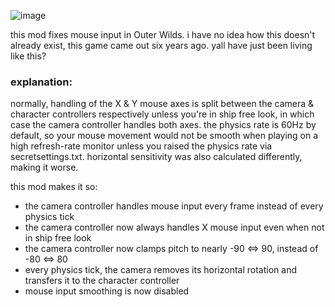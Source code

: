 ![image](https://github.com/user-attachments/assets/a3af1d3f-f576-417b-89b4-7e0db5e77dc1)

this mod fixes mouse input in Outer Wilds. i have no idea how this doesn't already exist, this game came out six years ago. yall have just been living like this?

### explanation:

normally, handling of the X & Y mouse axes is split between the camera & character controllers respectively unless you're in ship free look, in which case the camera controller handles both axes. the physics rate is 60Hz by default, so your mouse movement would not be smooth when playing on a high refresh-rate monitor unless you raised the physics rate via secretsettings.txt. horizontal sensitivity was also calculated differently, making it worse.

this mod makes it so:
* the camera controller handles mouse input every frame instead of every physics tick
* the camera controller now always handles X mouse input even when not in ship free look
* the camera controller now clamps pitch to nearly -90 ⇔ 90, instead of -80 ⇔ 80
* every physics tick, the camera removes its horizontal rotation and transfers it to the character controller
* mouse input smoothing is now disabled
